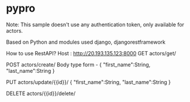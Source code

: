 # pypro
Note: This sample doesn't use any authentication token, only available for actors.

Based on Python and modules used django, djangorestframework

How to use RestAPI?
Host : http://20.193.135.123:8000
GET actors/get/

POST actors/create/
Body type form - 
{
  "first_name":String, 
  "last_name":String
}

PUT actors/update/{{id}}/
{
  "first_name":String, 
  "last_name":String
}

DELETE actors/{{id}}/delete/

